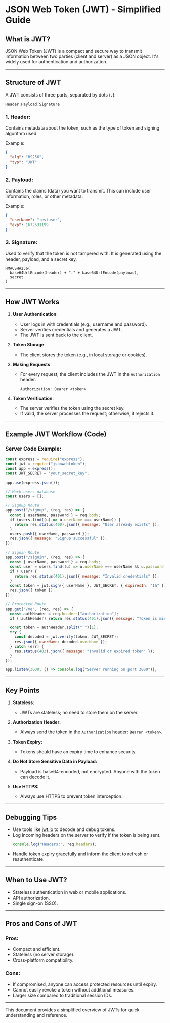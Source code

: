 # JSON Web Token (JWT) - Simplified Guide

## What is JWT?
JSON Web Token (JWT) is a compact and secure way to transmit information between two parties (client and server) as a JSON object. It's widely used for authentication and authorization.

---

## Structure of JWT
A JWT consists of three parts, separated by dots (`.`):

```
Header.Payload.Signature
```

### 1. Header:
Contains metadata about the token, such as the type of token and signing algorithm used.

Example:
```json
{
  "alg": "HS256",
  "typ": "JWT"
}
```

### 2. Payload:
Contains the claims (data) you want to transmit. This can include user information, roles, or other metadata.

Example:
```json
{
  "userName": "testuser",
  "exp": 1672531199
}
```

### 3. Signature:
Used to verify that the token is not tampered with. It is generated using the header, payload, and a secret key.

```
HMACSHA256(
  base64UrlEncode(header) + "." + base64UrlEncode(payload),
  secret
)
```

---

## How JWT Works

1. **User Authentication**:
   - User logs in with credentials (e.g., username and password).
   - Server verifies credentials and generates a JWT.
   - The JWT is sent back to the client.

2. **Token Storage**:
   - The client stores the token (e.g., in local storage or cookies).

3. **Making Requests**:
   - For every request, the client includes the JWT in the `Authorization` header.
     ```
     Authorization: Bearer <token>
     ```

4. **Token Verification**:
   - The server verifies the token using the secret key.
   - If valid, the server processes the request; otherwise, it rejects it.

---

## Example JWT Workflow (Code)

### Server Code Example:

```javascript
const express = require("express");
const jwt = require("jsonwebtoken");
const app = express();
const JWT_SECRET = "your_secret_key";

app.use(express.json());

// Mock users database
const users = [];

// Signup Route
app.post("/signup", (req, res) => {
  const { userName, password } = req.body;
  if (users.find((u) => u.userName === userName)) {
    return res.status(400).json({ message: "User already exists" });
  }
  users.push({ userName, password });
  res.json({ message: "Signup successful" });
});

// Signin Route
app.post("/signin", (req, res) => {
  const { userName, password } = req.body;
  const user = users.find((u) => u.userName === userName && u.password === password);
  if (!user) {
    return res.status(401).json({ message: "Invalid credentials" });
  }
  const token = jwt.sign({ userName }, JWT_SECRET, { expiresIn: "1h" });
  res.json({ token });
});

// Protected Route
app.get("/me", (req, res) => {
  const authHeader = req.headers["authorization"];
  if (!authHeader) return res.status(401).json({ message: "Token is missing" });

  const token = authHeader.split(" ")[1];
  try {
    const decoded = jwt.verify(token, JWT_SECRET);
    res.json({ userName: decoded.userName });
  } catch (err) {
    res.status(403).json({ message: "Invalid or expired token" });
  }
});

app.listen(3000, () => console.log("Server running on port 3000"));
```

---

## Key Points

1. **Stateless:**
   - JWTs are stateless; no need to store them on the server.

2. **Authorization Header:**
   - Always send the token in the `Authorization` header: `Bearer <token>`.

3. **Token Expiry:**
   - Tokens should have an expiry time to enhance security.

4. **Do Not Store Sensitive Data in Payload:**
   - Payload is base64-encoded, not encrypted. Anyone with the token can decode it.

5. **Use HTTPS:**
   - Always use HTTPS to prevent token interception.

---

## Debugging Tips

- Use tools like [jwt.io](https://jwt.io/) to decode and debug tokens.
- Log incoming headers on the server to verify if the token is being sent.
  ```javascript
  console.log("Headers:", req.headers);
  ```
- Handle token expiry gracefully and inform the client to refresh or reauthenticate.

---

## When to Use JWT?
- Stateless authentication in web or mobile applications.
- API authorization.
- Single sign-on (SSO).

---

## Pros and Cons of JWT

### Pros:
- Compact and efficient.
- Stateless (no server storage).
- Cross-platform compatibility.

### Cons:
- If compromised, anyone can access protected resources until expiry.
- Cannot easily revoke a token without additional measures.
- Larger size compared to traditional session IDs.

---

This document provides a simplified overview of JWTs for quick understanding and reference.

